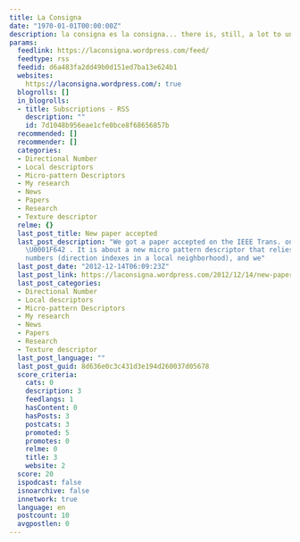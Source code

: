 ```yaml
---
title: La Consigna
date: "1970-01-01T00:00:00Z"
description: la consigna es la consigna... there is, still, a lot to understand
params:
  feedlink: https://laconsigna.wordpress.com/feed/
  feedtype: rss
  feedid: d6a483fa2dd49b0d151ed7ba13e624b1
  websites:
    https://laconsigna.wordpress.com/: true
  blogrolls: []
  in_blogrolls:
  - title: Subscriptions - RSS
    description: ""
    id: 7d1048b956eae1cfe0bce8f68656857b
  recommended: []
  recommender: []
  categories:
  - Directional Number
  - Local descriptors
  - Micro-pattern Descriptors
  - My research
  - News
  - Papers
  - Research
  - Texture descriptor
  relme: {}
  last_post_title: New paper accepted
  last_post_description: "We got a paper accepted on the IEEE Trans. on Image Processing
    \U0001F642 . It is about a new micro pattern descriptor that relies on directional
    numbers (direction indexes in a local neighborhood), and we"
  last_post_date: "2012-12-14T06:09:23Z"
  last_post_link: https://laconsigna.wordpress.com/2012/12/14/new-paper-accepted/
  last_post_categories:
  - Directional Number
  - Local descriptors
  - Micro-pattern Descriptors
  - My research
  - News
  - Papers
  - Research
  - Texture descriptor
  last_post_language: ""
  last_post_guid: 8d636e0c3c431d3e194d260037d05678
  score_criteria:
    cats: 0
    description: 3
    feedlangs: 1
    hasContent: 0
    hasPosts: 3
    postcats: 3
    promoted: 5
    promotes: 0
    relme: 0
    title: 3
    website: 2
  score: 20
  ispodcast: false
  isnoarchive: false
  innetwork: true
  language: en
  postcount: 10
  avgpostlen: 0
---
```

